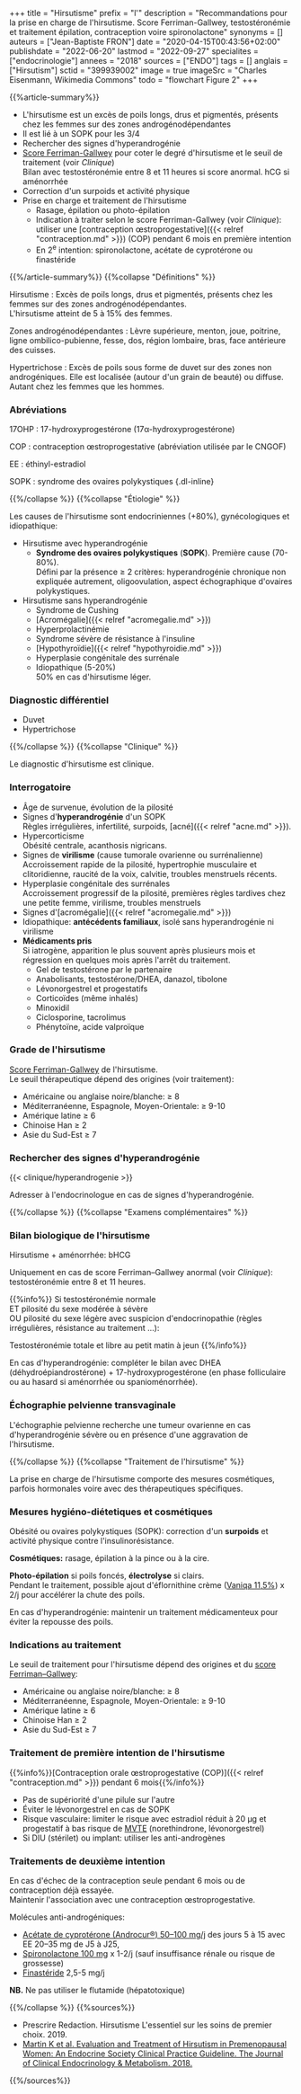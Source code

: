+++
title = "Hirsutisme"
prefix = "l'"
description = "Recommandations pour la prise en charge de l'hirsutisme. Score Ferriman-Gallwey, testostéronémie et traitement épilation, contraception voire spironolactone"
synonyms = []
auteurs = ["Jean-Baptiste FRON"]
date = "2020-04-15T00:43:56+02:00"
publishdate = "2022-06-20"
lastmod = "2022-09-27"
specialites = ["endocrinologie"]
annees = "2018"
sources = ["ENDO"]
tags = []
anglais = ["Hirsutism"]
sctid = "399939002"
image = true
imageSrc = "Charles Eisenmann, Wikimedia Commons"
todo = "flowchart Figure 2"
+++

{{%article-summary%}}

- L'hirsutisme est un excès de poils longs, drus et pigmentés, présents chez les femmes sur des zones androgénodépendantes
- Il est lié à un SOPK pour les 3/4
- Rechercher des signes d'hyperandrogénie
- [Score Ferriman-Gallwey](http://www.e-dpc.fr/bibliotheque/docs/trouble_du_cycle_amenorrhee_hyperandrogenie/fiches_pratiques/score_ferriman_gallwey.pdf) pour coter le degré d'hirsutisme et le seuil de traitement (voir *Clinique*)  
  Bilan avec testostéronémie entre 8 et 11 heures si score anormal. hCG si aménorrhée
- Correction d'un surpoids et activité physique
- Prise en charge et traitement de l'hirsutisme
  - Rasage, épilation ou photo-épilation
  - Indication à traiter selon le score Ferriman-Gallwey (voir *Clinique*): utiliser une [contraception œstroprogestative]({{< relref "contraception.md" >}}) (COP) pendant 6 mois en première intention
  - En 2<sup>e</sup> intention: spironolactone, acétate de cyprotérone ou finastéride

{{%/article-summary%}}
{{%collapse "Définitions" %}}

Hirsutisme
: Excès de poils longs, drus et pigmentés, présents chez les femmes sur des zones androgénodépendantes.  
L'hirsutisme atteint de 5 à 15% des femmes.

Zones androgénodépendantes
: Lèvre supérieure, menton, joue, poitrine, ligne ombilico-pubienne, fesse, dos, région lombaire, bras, face antérieure des cuisses.

Hypertrichose
: Excès de poils sous forme de duvet sur des zones non androgéniques. Elle est localisée (autour d'un grain de beauté) ou diffuse. Autant chez les femmes que les hommes.

### Abréviations

17OHP
: 17-hydroxyprogestérone (17α-hydroxyprogestérone)

COP
: contraception œstroprogestative (abréviation utilisée par le CNGOF)

EE
: éthinyl-estradiol

SOPK
: syndrome des ovaires polykystiques
{.dl-inline}

{{%/collapse %}}
{{%collapse "Étiologie" %}}

Les causes de l'hirsutisme sont endocriniennes (+80%), gynécologiques et idiopathique:

- Hirsutisme avec hyperandrogénie
  - **Syndrome des ovaires polykystiques** (**SOPK**). Première cause (70-80%).  
    Défini par la présence ≥ 2 critères: hyperandrogénie chronique non expliquée autrement, oligoovulation, aspect échographique d'ovaires polykystiques.
- Hirsutisme sans hyperandrogénie
  - Syndrome de Cushing
  - [Acromégalie]({{< relref "acromegalie.md" >}})
  - Hyperprolactinémie
  - Syndrome sévère de résistance à l'insuline
  - [Hypothyroïdie]({{< relref "hypothyroidie.md" >}})
  - Hyperplasie congénitale des surrénale
  - Idiopathique (5-20%)  
    50% en cas d'hirsutisme léger.

### Diagnostic différentiel

- Duvet
- Hypertrichose

{{%/collapse %}}
{{%collapse "Clinique" %}}

Le diagnostic d'hirsutisme est clinique.

### Interrogatoire

- Âge de survenue, évolution de la pilosité
- Signes d'**hyperandrogénie** d'un SOPK  
  Règles irrégulières, infertilité, surpoids, [acné]({{< relref "acne.md" >}}).
- Hypercorticisme  
  Obésité centrale, acanthosis nigricans.
- Signes de **virilisme** (cause tumorale ovarienne ou surrénalienne)  
  Accroissement rapide de la pilosité, hypertrophie musculaire et clitoridienne, raucité de la voix, calvitie, troubles menstruels récents.
- Hyperplasie congénitale des surrénales  
  Accroissement progressif de la pilosité, premières règles tardives chez une petite femme, virilisme, troubles menstruels
- Signes d'[acromégalie]({{< relref "acromegalie.md" >}})
- Idiopathique: **antécédents familiaux**, isolé sans hyperandrogénie ni virilisme
- **Médicaments pris**  
  Si iatrogène, apparition le plus souvent après plusieurs mois et régression en quelques mois après l'arrêt du traitement.
  - Gel de testostérone par le partenaire
  - Anabolisants, testostérone/DHEA, danazol, tibolone
  - Lévonorgestrel et progestatifs
  - Corticoïdes (même inhalés)
  - Minoxidil
  - Ciclosporine, tacrolimus
  - Phénytoïne, acide valproïque

### Grade de l'hirsutisme

[Score Ferriman-Gallwey](http://www.e-dpc.fr/bibliotheque/docs/trouble_du_cycle_amenorrhee_hyperandrogenie/fiches_pratiques/score_ferriman_gallwey.pdf) de l'hirsutisme.  
Le seuil thérapeutique dépend des origines (voir traitement):

- Américaine ou anglaise noire/blanche: ≥ 8
- Méditerranéenne, Espagnole, Moyen-Orientale: ≥ 9-10
- Amérique latine ≥ 6
- Chinoise Han ≥ 2
- Asie du Sud-Est ≥ 7

### Rechercher des signes d'hyperandrogénie

{{< clinique/hyperandrogenie >}}

Adresser à l'endocrinologue en cas de signes d'hyperandrogénie.

{{%/collapse %}}
{{%collapse "Examens complémentaires" %}}

### Bilan biologique de l'hirsutisme

Hirsutisme + aménorrhée: bHCG

Uniquement en cas de score Ferriman–Gallwey anormal (voir *Clinique*): testostéronémie entre 8 et 11 heures.

{{%info%}}
Si testostéronémie normale  
ET pilosité du sexe modérée à sévère  
OU pilosité du sexe légère avec suspicion d'endocrinopathie (règles irrégulières, résistance au traitement ...):

Testostéronémie totale et libre au petit matin à jeun
{{%/info%}}

En cas d'hyperandrogénie: compléter le bilan avec DHEA (déhydroépiandrostérone) + 17-hydroxyprogestérone (en phase folliculaire ou au hasard si aménorrhée ou spanioménorrhée).

### Échographie pelvienne transvaginale

L'échographie pelvienne recherche une tumeur ovarienne en cas d'hyperandrogénie sévère ou en présence d'une aggravation de l'hirsutisme.

{{%/collapse %}}
{{%collapse "Traitement de l'hirsutisme" %}}

La prise en charge de l'hirsutisme comporte des mesures cosmétiques, parfois hormonales voire avec des thérapeutiques spécifiques.

### Mesures hygiéno-diétetiques et cosmétiques

Obésité ou ovaires polykystiques (SOPK): correction d'un **surpoids** et activité physique contre l'insulinorésistance.

**Cosmétiques:** rasage, épilation à la pince ou à la cire.

**Photo-épilation** si poils foncés, **électrolyse** si clairs.  
Pendant le traitement, possible ajout d'éflornithine crème ([Vaniqa 11,5%](https://ec.europa.eu/health/documents/community-register/2018/20180316140355/anx_140355_fr.pdf)) x 2/j pour accélérer la chute des poils.

En cas d'hyperandrogénie: maintenir un traitement médicamenteux pour éviter la repousse des poils.

### Indications au traitement

Le seuil de traitement pour l'hirsutisme dépend des origines et du [score Ferriman–Gallwey](http://www.e-dpc.fr/bibliotheque/docs/trouble_du_cycle_amenorrhee_hyperandrogenie/fiches_pratiques/score_ferriman_gallwey.pdf):

- Américaine ou anglaise noire/blanche: ≥ 8
- Méditerranéenne, Espagnole, Moyen-Orientale: ≥ 9-10
- Amérique latine ≥ 6
- Chinoise Han ≥ 2
- Asie du Sud-Est ≥ 7

### Traitement de première intention de l'hirsutisme

{{%info%}}[Contraception orale œstroprogestative (COP)]({{< relref "contraception.md" >}}) pendant 6 mois{{%/info%}}

- Pas de supériorité d'une pilule sur l'autre
- Éviter le lévonorgestrel en cas de SOPK
- Risque vasculaire: limiter le risque avec estradiol réduit à 20 µg et progestatif à bas risque de [MVTE](/tags/mvte/) (norethindrone, lévonorgestrel)
- Si DIU (stérilet) ou implant: utiliser les anti-androgènes

### Traitements de deuxième intention

En cas d'échec de la contraception seule pendant 6 mois ou de contraception déjà essayée.  
Maintenir l'association avec une contraception œstroprogestative.

Molécules anti-androgéniques:

- [Acétate de cyprotérone (Androcur®) 50–100 mg/j](https://base-donnees-publique.medicaments.gouv.fr/affichageDoc.php?specid=61255738&typedoc=R) des jours 5 à 15 avec EE 20–35 mg de J5 à J25,
- [Spironolactone 100 mg](https://base-donnees-publique.medicaments.gouv.fr/affichageDoc.php?specid=61938189&typedoc=R) x 1-2/j (sauf insuffisance rénale ou risque de grossesse)
- [Finastéride](https://base-donnees-publique.medicaments.gouv.fr/affichageDoc.php?specid=60123363&typedoc=R) 2,5-5 mg/j

**NB.** Ne pas utiliser le flutamide (hépatotoxique)

{{%/collapse %}}
{{%sources%}}

- Prescrire Redaction. Hirsutisme L'essentiel sur les soins de premier choix. 2019.
- [Martin K et al. Evaluation and Treatment of Hirsutism in Premenopausal Women: An Endocrine Society Clinical Practice Guideline. The Journal of Clinical Endocrinology & Metabolism. 2018.](https://academic.oup.com/jcem/article/103/4/1233/4924418)

{{%/sources%}}

